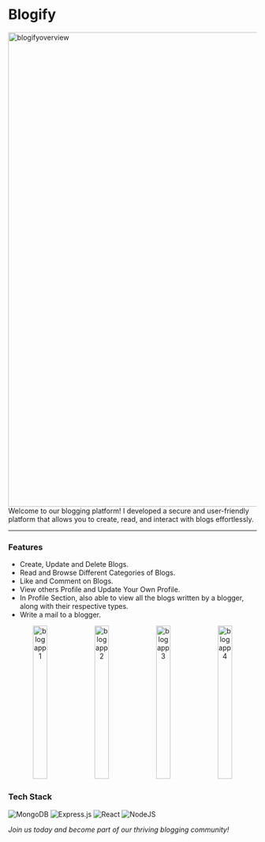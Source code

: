 # Blogify
<img width="960" alt="blogifyoverview" src="https://github.com/kudtarkarSahil-15/Blogify/assets/91777504/32746cc7-b6d2-4aab-b3ca-3d0c82ff6162">
Welcome to our blogging platform! I developed a secure and user-friendly platform that allows you to create, read, and interact with blogs effortlessly.
</br>
<hr>

### Features
- Create, Update and Delete Blogs.
- Read and Browse Different Categories of Blogs.
- Like and Comment on Blogs.
- View others Profile and Update Your Own Profile.
- In Profile Section, also able to view all the blogs written by a blogger, along with their respective types.
- Write a mail to a blogger.

<p width="100%" align="center">
<img width="24%" height="310px" alt="blogapp1" src="https://github.com/kudtarkarSahil-15/Blogify/assets/91777504/5628689b-0853-4552-9861-4d70d49cbe38">
<img width="24%" height="310px" alt="blogapp2" src="https://github.com/kudtarkarSahil-15/Blogify/assets/91777504/8e20d277-b9fd-4288-966a-e1bbcf1b8003">
<img width="24%" height="310px" alt="blogapp3" src="https://github.com/kudtarkarSahil-15/Blogify/assets/91777504/1fc0527d-09e9-4710-9320-b60472d7f5b9">
<img width="24%" height="310px" alt="blogapp4" src="https://github.com/kudtarkarSahil-15/Blogify/assets/91777504/fc5c3c7b-13bc-4dfd-88f9-2ad4858704b3">
</p>

### Tech Stack
![MongoDB](https://img.shields.io/badge/MongoDB-%234ea94b.svg?style=for-the-badge&logo=mongodb&logoColor=white)
![Express.js](https://img.shields.io/badge/express.js-%23404d59.svg?style=for-the-badge&logo=express&logoColor=%2361DAFB)
![React](https://img.shields.io/badge/react-%2320232a.svg?style=for-the-badge&logo=react&logoColor=%2361DAFB)
![NodeJS](https://img.shields.io/badge/node.js-6DA55F?style=for-the-badge&logo=node.js&logoColor=white)

 *Join us today and become part of our thriving blogging community!*
